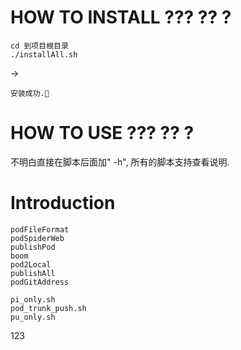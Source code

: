 <!--
 * @Author: Mamba24 akateason@qq.com
 * @Date: 2022-08-16 20:45:07
 * @LastEditors: Mamba24 akateason@qq.com
 * @LastEditTime: 2022-10-31 23:28:53
 * @FilePath: /GoScriptPlayground/readme.md
 * @Description: 
 * 
 * Copyright (c) 2022 by Mamba24 akateason@qq.com, All Rights Reserved. 
-->

# HOW TO INSTALL ??? ?? ?

```
cd 到项目根目录
./installAll.sh
 ```
 ->
 ```
安装成功.🚀
```

# HOW TO USE ??? ?? ?
不明白直接在脚本后面加" -h",  所有的脚本支持查看说明.


# Introduction
```podV
podFileFormat
podSpiderWeb
publishPod
boom
pod2Local
publishAll
podGitAddress

pi_only.sh
pod_trunk_push.sh
pu_only.sh
```
123
